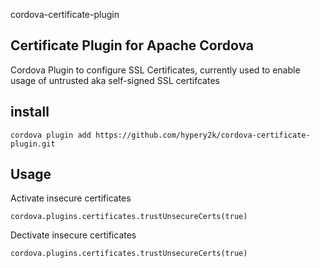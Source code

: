 cordova-certificate-plugin
## Certificate Plugin for Apache Cordova

Cordova Plugin to configure SSL Certificates, currently used to enable usage of untrusted  aka self-signed SSL certifcates


## install

```
cordova plugin add https://github.com/hypery2k/cordova-certificate-plugin.git
```

## Usage

Activate insecure certificates
```
cordova.plugins.certificates.trustUnsecureCerts(true)
```

Dectivate insecure certificates
```
cordova.plugins.certificates.trustUnsecureCerts(true)
```